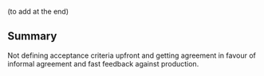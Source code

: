 

(to add at the end)

## Summary

Not defining acceptance criteria upfront and getting agreement in favour of informal agreement and fast feedback against production.